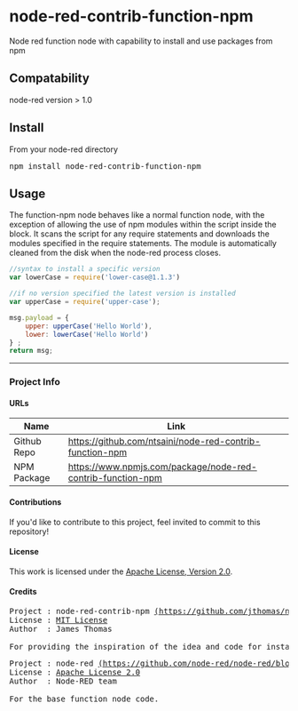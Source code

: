 # node-red-contrib-function-npm
Node red function node with capability to install and use packages from npm

## Compatability
node-red version > 1.0

## Install

From your node-red directory
<pre>npm install node-red-contrib-function-npm</pre>

## Usage
The function-npm node behaves like a normal function node, with the exception of allowing the use of npm modules within the script inside the block.
It scans the script for any require statements and downloads the modules specified in the require statements. 
The module is automatically cleaned from the disk when the node-red process closes.
```javascript
//syntax to install a specific version
var lowerCase = require('lower-case@1.1.3')

//if no version specified the latest version is installed
var upperCase = require('upper-case');

msg.payload = {             
    upper: upperCase('Hello World'),
    lower: lowerCase('Hello World')
} ;
return msg;
```

------

### Project Info

#### URLs
 
 Name          |Link   
---------------|------------------
Github Repo    |<https://github.com/ntsaini/node-red-contrib-function-npm>
NPM Package    |<https://www.npmjs.com/package/node-red-contrib-function-npm>

#### Contributions

If you'd like to contribute to this project, feel invited to commit to this repository!

#### License

This work is licensed under the [Apache License, Version 2.0](LICENSE).

#### Credits

<pre>
Project : node-red-contrib-npm <a href="https://github.com/jthomas/node-red-contrib-npm">(https://github.com/jthomas/node-red-contrib-npm)</a>
License : <a href="https://github.com/jthomas/node-red-contrib-npm/blob/master/LICENSE">MIT License</a>
Author  : James Thomas

For providing the inspiration of the idea and code for installing npm packages dynamically
</pre>

<pre>
Project : node-red <a href="https://github.com/node-red/node-red/blob/master/packages/node_modules/%40node-red/nodes/core/function/10-function.js">(https://github.com/node-red/node-red/blob/master/packages/node_modules/%40node-red/nodes/core/function/10-function.js)</a>
License : <a href="https://github.com/node-red/node-red/blob/master/LICENSE">Apache License 2.0</a>
Author  : Node-RED team

For the base function node code.

</pre>
